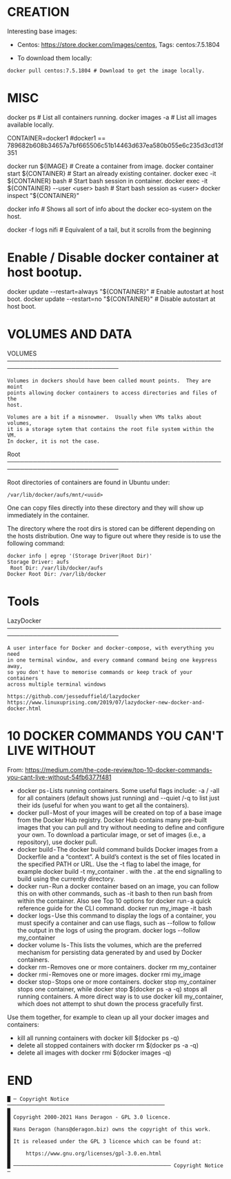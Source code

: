 CREATION
==========

  Interesting base images:

  - Centos:  https://store.docker.com/images/centos, Tags: centos:7.5.1804

  - To download them locally:

  `docker pull centos:7.5.1804 # Download to get the image locally.`



MISC
==========

  docker ps # List all containers running.
  docker images -a # List all images available locally.

  CONTAINER=docker1
  #docker1 == 789682b608b34657a7bf665506c51b14463d637ea580b055e6c235d3cd13f351

  docker run ${IMAGE}  # Create a container from image.
  docker container start ${CONTAINER} # Start an already existing container.
  docker exec -it ${CONTAINER} bash   # Start bash session in container.
  docker exec -it ${CONTAINER} --user <user> bash   # Start bash session as <user>
  docker inspect "${CONTAINER}"

  docker info # Shows all sort of info about the docker eco-system on the host.

  docker -f logs nifi # Equivalent of a tail, but it scrolls from the beginning 


  # Enable / Disable docker container at host bootup.
  docker update --restart=always "${CONTAINER}" # Enable autostart at host boot.
  docker update --restart=no     "${CONTAINER}" # Disable autostart at host boot.




VOLUMES AND DATA
==========

  VOLUMES
  ────────────────────────────────────────────────────────────────────────────

    Volumes in dockers should have been called mount points.  They are moint
    points allowing docker containers to access directories and files of the
    host.

    Volumes are a bit if a misnowmer.  Usually when VMs talks about volumes,
    it is a storage sytem that contains the root file system within the VM.
    In docker, it is not the case.



  Root
  ────────────────────────────────────────────────────────────────────────────


  Root directories of containers are found in Ubuntu under:

    /var/lib/docker/aufs/mnt/<uuid>

  One can copy files directly into these directory and they will show
  up immediately in the container.


  The directory where the root dirs is stored can be different depending
  on the hosts distribution.  One way to figure out where they reside is
  to use the following command:

    docker info | egrep '(Storage Driver|Root Dir)'
    Storage Driver: aufs
     Root Dir: /var/lib/docker/aufs
    Docker Root Dir: /var/lib/docker


Tools
==========

  LazyDocker
  ────────────────────────────────────────────────────────────────────────────

    A user interface for Docker and docker-compose, with everything you need
    in one terminal window, and every command command being one keypress away,
    so you don't have to memorise commands or keep track of your containers
    across multiple terminal windows

    https://github.com/jesseduffield/lazydocker
    https://www.linuxuprising.com/2019/07/lazydocker-new-docker-and-docker.html



10 DOCKER COMMANDS YOU CAN'T LIVE WITHOUT
==========

From:  https://medium.com/the-code-review/top-10-docker-commands-you-cant-live-without-54fb6377f481

* docker ps - Lists running containers. Some useful flags include: -a / -all for all containers (default shows just running) and --quiet /-q to list just their ids (useful for when you want to get all the containers).
* docker pull - Most of your images will be created on top of a base image from the Docker Hub registry. Docker Hub contains many pre-built images that you can pull and try without needing to define and configure your own. To download a particular image, or set of images (i.e., a repository), use docker pull.
* docker build - The docker build command builds Docker images from a Dockerfile and a “context”. A build’s context is the set of files located in the specified PATH or URL. Use the -t flag to label the image, for example docker build -t my_container . with the . at the end signalling to build using the currently directory.
* docker run - Run a docker container based on an image, you can follow this on with other commands, such as -it bash to then run bash from within the container. Also see Top 10 options for docker run - a quick reference guide for the CLI command. docker run my_image -it bash
* docker logs - Use this command to display the logs of a container, you must specify a container and can use flags, such as --follow to follow the output in the logs of using the program. docker logs --follow my_container
* docker volume ls - This lists the volumes, which are the preferred mechanism for persisting data generated by and used by Docker containers.
* docker rm - Removes one or more containers. docker rm my_container
* docker rmi - Removes one or more images. docker rmi my_image
* docker stop - Stops one or more containers. docker stop my_container stops one container, while docker stop $(docker ps -a -q) stops all running containers. A more direct way is to use docker kill my_container, which does not attempt to shut down the process gracefully first.

Use them together, for example to clean up all your docker images and containers:

* kill all running containers with docker kill $(docker ps -q)
* delete all stopped containers with docker rm $(docker ps -a -q)
* delete all images with docker rmi $(docker images -q)

END
==========

    █ ─ Copyright Notice ───────────────────────────────────────────────────
    █
    █ Copyright 2000-2021 Hans Deragon - GPL 3.0 licence.
    █
    █ Hans Deragon (hans@deragon.biz) owns the copyright of this work.
    █
    █ It is released under the GPL 3 licence which can be found at:
    █
    █     https://www.gnu.org/licenses/gpl-3.0.en.html
    █
    █ ─────────────────────────────────────────────────── Copyright Notice ─
